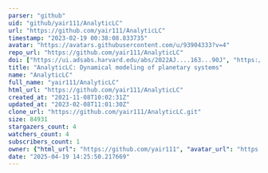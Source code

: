 ```yaml
---
parser: "github"
uid: "github/yair111/AnalyticLC"
url: "https://github.com/yair111/AnalyticLC"
timestamp: "2023-02-19 00:38:08.833735"
avatar: "https://avatars.githubusercontent.com/u/93904333?v=4"
repo_url: "https://github.com/yair111/AnalyticLC"
doi: ["https://ui.adsabs.harvard.edu/abs/2022AJ....163...90J", "https://ui.adsabs.harvard.edu/abs/2023ascl.soft02007J/abstract"]
title: "AnalyticLC: Dynamical modeling of planetary systems"
name: "AnalyticLC"
full_name: "yair111/AnalyticLC"
html_url: "https://github.com/yair111/AnalyticLC"
created_at: "2021-11-08T10:02:31Z"
updated_at: "2023-02-08T11:01:30Z"
clone_url: "https://github.com/yair111/AnalyticLC.git"
size: 84931
stargazers_count: 4
watchers_count: 4
subscribers_count: 1
owner: {"html_url": "https://github.com/yair111", "avatar_url": "https://avatars.githubusercontent.com/u/93904333?v=4", "login": "yair111", "type": "User"}
date: "2025-04-19 14:25:50.217669"
---
```

